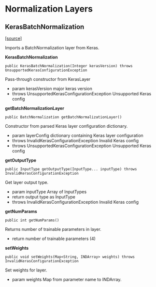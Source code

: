 # Normalization Layers

## KerasBatchNormalization <a id="kerasbatchnormalization"></a>

[\[source\]](https://github.com/eclipse/deeplearning4j/tree/master/deeplearning4j/deeplearning4j-modelimport/src/main/java/org/deeplearning4j/nn/modelimport/keras/layers/normalization/KerasBatchNormalization.java)

Imports a BatchNormalization layer from Keras.

**KerasBatchNormalization**

```text
public KerasBatchNormalization(Integer kerasVersion) throws UnsupportedKerasConfigurationException
```

Pass-through constructor from KerasLayer

* param kerasVersion major keras version
* throws UnsupportedKerasConfigurationException Unsupported Keras config

**getBatchNormalizationLayer**

```text
public BatchNormalization getBatchNormalizationLayer()
```

Constructor from parsed Keras layer configuration dictionary.

* param layerConfig dictionary containing Keras layer configuration
* throws InvalidKerasConfigurationException Invalid Keras config
* throws UnsupportedKerasConfigurationException Unsupported Keras config

**getOutputType**

```text
public InputType getOutputType(InputType... inputType) throws InvalidKerasConfigurationException
```

Get layer output type.

* param inputType Array of InputTypes
* return output type as InputType
* throws InvalidKerasConfigurationException Invalid Keras config

**getNumParams**

```text
public int getNumParams()
```

Returns number of trainable parameters in layer.

* return number of trainable parameters \(4\)

**setWeights**

```text
public void setWeights(Map<String, INDArray> weights) throws InvalidKerasConfigurationException
```

Set weights for layer.

* param weights Map from parameter name to INDArray.


